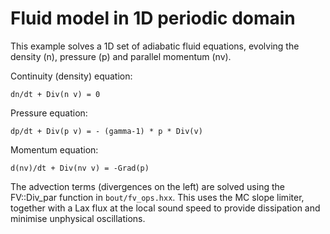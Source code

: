 Fluid model in 1D periodic domain
=================================

This example solves a 1D set of adiabatic fluid equations,
evolving the density (n), pressure (p) and parallel momentum (nv).

Continuity (density) equation:

    dn/dt + Div(n v) = 0

Pressure equation:

    dp/dt + Div(p v) = - (gamma-1) * p * Div(v)

Momentum equation:

    d(nv)/dt + Div(nv v) = -Grad(p)

The advection terms (divergences on the left) are solved using
the FV::Div_par function in `bout/fv_ops.hxx`. This uses the MC
slope limiter, together with a Lax flux at the local sound speed
to provide dissipation and minimise unphysical oscillations.
